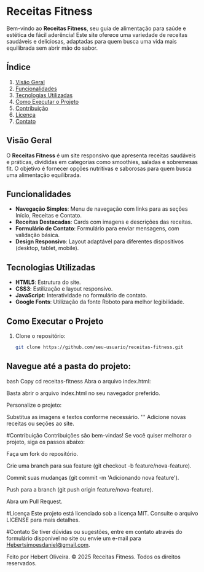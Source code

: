# Receitas Fitness

Bem-vindo ao **Receitas Fitness**, seu guia de alimentação para saúde e estética de fácil aderência! Este site oferece uma variedade de receitas saudáveis e deliciosas, adaptadas para quem busca uma vida mais equilibrada sem abrir mão do sabor.

## Índice

1. [Visão Geral](#visão-geral)
2. [Funcionalidades](#funcionalidades)
3. [Tecnologias Utilizadas](#tecnologias-utilizadas)
4. [Como Executar o Projeto](#como-executar-o-projeto)
5. [Contribuição](#contribuição)
6. [Licença](#licença)
7. [Contato](#contato)

## Visão Geral

O **Receitas Fitness** é um site responsivo que apresenta receitas saudáveis e práticas, divididas em categorias como smoothies, saladas e sobremesas fit. O objetivo é fornecer opções nutritivas e saborosas para quem busca uma alimentação equilibrada.

## Funcionalidades

- **Navegação Simples**: Menu de navegação com links para as seções Início, Receitas e Contato.
- **Receitas Destacadas**: Cards com imagens e descrições das receitas.
- **Formulário de Contato**: Formulário para enviar mensagens, com validação básica.
- **Design Responsivo**: Layout adaptável para diferentes dispositivos (desktop, tablet, mobile).

## Tecnologias Utilizadas

- **HTML5**: Estrutura do site.
- **CSS3**: Estilização e layout responsivo.
- **JavaScript**: Interatividade no formulário de contato.
- **Google Fonts**: Utilização da fonte Roboto para melhor legibilidade.

## Como Executar o Projeto

1. Clone o repositório:

   ```bash
   git clone https://github.com/seu-usuario/receitas-fitness.git
## Navegue até a pasta do projeto:

bash
Copy
cd receitas-fitness
Abra o arquivo index.html:

Basta abrir o arquivo index.html no seu navegador preferido.

Personalize o projeto:

Substitua as imagens e textos conforme necessário.
'''
Adicione novas receitas ou seções ao site.

#Contribuição
Contribuições são bem-vindas! Se você quiser melhorar o projeto, siga os passos abaixo:

Faça um fork do repositório.

Crie uma branch para sua feature (git checkout -b feature/nova-feature).

Commit suas mudanças (git commit -m 'Adicionando nova feature').

Push para a branch (git push origin feature/nova-feature).

Abra um Pull Request.

#Licença
Este projeto está licenciado sob a licença MIT. Consulte o arquivo LICENSE para mais detalhes.

#Contato
Se tiver dúvidas ou sugestões, entre em contato através do formulário disponível no site ou envie um e-mail para Hebertsimoesdaniel@gmail.com.

Feito por Hebert Oliveira.
© 2025 Receitas Fitness. Todos os direitos reservados.
